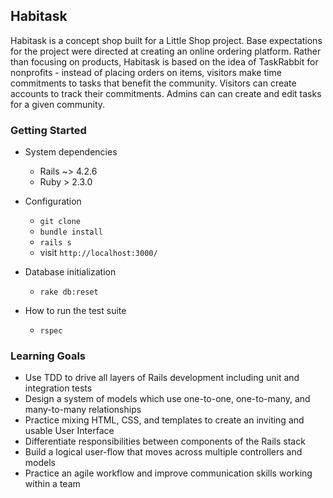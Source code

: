 
## Habitask

Habitask is a concept shop built for a Little Shop project. Base expectations for the project were directed at creating an online ordering platform. Rather than focusing on products, Habitask is based on the idea of TaskRabbit for nonprofits - instead of placing orders on items, visitors make time commitments to tasks that benefit the community. Visitors can create accounts to track their commitments. Admins can can create and edit tasks for a given community.

### Getting Started

* System dependencies
  * Rails ~> 4.2.6
  * Ruby > 2.3.0


* Configuration
  * ```git clone ```
  * ``` bundle install ```
  * ``` rails s ```
  * visit ``` http://localhost:3000/ ```


* Database initialization
  * ```rake db:reset ```


* How to run the test suite
  * ``` rspec ```

### Learning Goals

* Use TDD to drive all layers of Rails development including unit and integration tests
* Design a system of models which use one-to-one, one-to-many, and many-to-many relationships
* Practice mixing HTML, CSS, and templates to create an inviting and usable User Interface
* Differentiate responsibilities between components of the Rails stack
* Build a logical user-flow that moves across multiple controllers and models
* Practice an agile workflow and improve communication skills working within a team

